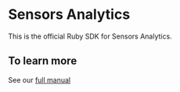 # Sensors Analytics

This is the official Ruby SDK for Sensors Analytics.

## To learn more

See our [full manual](http://www.sensorsdata.cn/manual/ruby_sdk.html)

